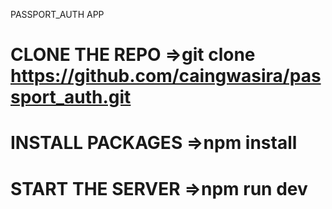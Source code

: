 PASSPORT_AUTH APP

# CLONE THE REPO =>git clone https://github.com/caingwasira/passport_auth.git
# INSTALL PACKAGES =>npm install
# START THE SERVER =>npm run dev
